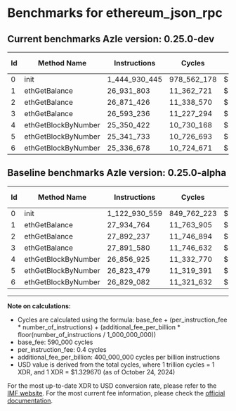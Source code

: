 # Benchmarks for ethereum_json_rpc

## Current benchmarks Azle version: 0.25.0-dev

| Id  | Method Name         | Instructions  | Cycles      | USD           | USD/Million Calls | Change                                |
| --- | ------------------- | ------------- | ----------- | ------------- | ----------------- | ------------------------------------- |
| 0   | init                | 1_444_930_445 | 978_562_178 | $0.0013011648 | $1_301.16         | <font color="red">+321_999_886</font> |
| 1   | ethGetBalance       | 26_931_803    | 11_362_721  | $0.0000151087 | $15.10            | <font color="green">-1_002_961</font> |
| 2   | ethGetBalance       | 26_871_426    | 11_338_570  | $0.0000150766 | $15.07            | <font color="green">-1_020_811</font> |
| 3   | ethGetBalance       | 26_593_236    | 11_227_294  | $0.0000149286 | $14.92            | <font color="green">-1_298_344</font> |
| 4   | ethGetBlockByNumber | 25_350_422    | 10_730_168  | $0.0000142676 | $14.26            | <font color="green">-1_506_503</font> |
| 5   | ethGetBlockByNumber | 25_341_733    | 10_726_693  | $0.0000142630 | $14.26            | <font color="green">-1_481_746</font> |
| 6   | ethGetBlockByNumber | 25_336_678    | 10_724_671  | $0.0000142603 | $14.26            | <font color="green">-1_492_404</font> |

## Baseline benchmarks Azle version: 0.25.0-alpha

| Id  | Method Name         | Instructions  | Cycles      | USD           | USD/Million Calls |
| --- | ------------------- | ------------- | ----------- | ------------- | ----------------- |
| 0   | init                | 1_122_930_559 | 849_762_223 | $0.0011299033 | $1_129.90         |
| 1   | ethGetBalance       | 27_934_764    | 11_763_905  | $0.0000156421 | $15.64            |
| 2   | ethGetBalance       | 27_892_237    | 11_746_894  | $0.0000156195 | $15.61            |
| 3   | ethGetBalance       | 27_891_580    | 11_746_632  | $0.0000156191 | $15.61            |
| 4   | ethGetBlockByNumber | 26_856_925    | 11_332_770  | $0.0000150688 | $15.06            |
| 5   | ethGetBlockByNumber | 26_823_479    | 11_319_391  | $0.0000150511 | $15.05            |
| 6   | ethGetBlockByNumber | 26_829_082    | 11_321_632  | $0.0000150540 | $15.05            |

---

**Note on calculations:**

- Cycles are calculated using the formula: base_fee + (per_instruction_fee \* number_of_instructions) + (additional_fee_per_billion \* floor(number_of_instructions / 1_000_000_000))
- base_fee: 590_000 cycles
- per_instruction_fee: 0.4 cycles
- additional_fee_per_billion: 400_000_000 cycles per billion instructions
- USD value is derived from the total cycles, where 1 trillion cycles = 1 XDR, and 1 XDR = $1.329670 (as of October 24, 2024)

For the most up-to-date XDR to USD conversion rate, please refer to the [IMF website](https://www.imf.org/external/np/fin/data/rms_sdrv.aspx).
For the most current fee information, please check the [official documentation](https://internetcomputer.org/docs/current/developer-docs/gas-cost#execution).
